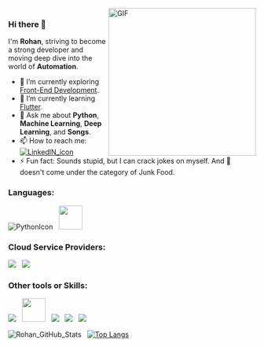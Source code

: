 <img align="right" alt="GIF" src="https://i.pinimg.com/originals/50/83/e0/5083e0a2a7dcaae07c142e8b87036a27.gif" width="300/">

### Hi there 👋 

<!--
**rohankumawat/rohankumawat** is a ✨ _special_ ✨ repository because its `README.md` (this file) appears on your GitHub profile.

Here are some ideas to get you started:

- 🔭 I’m currently working on ...
- 🌱 I’m currently learning ...
- 👯 I’m looking to collaborate on ...
- 🤔 I’m looking for help with ...
- 💬 Ask me about ...
- 📫 How to reach me: ...
- 😄 Pronouns: ...
- ⚡ Fun fact: ...
-->

I'm **Rohan**, striving to become a strong developer and moving deep dive into the world of **Automation**. 

- 🔭 I’m currently exploring [Front-End Development](https://github.com/rohankumawat/FrontEndDevelopment).
- 🌱 I’m currently learning [Flutter](https://github.com/rohankumawat/Flutter).
- 💬 Ask me about **Python**, **Machine Learning**, **Deep Learning**, and **Songs**.
- 📫 How to reach me: [![LinkedIN_icon](https://img.icons8.com/bubbles/48/000000/linkedin.png)](https://www.linkedin.com/in/rohankumawat06/)
- ⚡ Fun fact: Sounds stupid, but I can crack jokes on myself. And :pizza: doesn't come under the category of Junk Food.

### Languages:

![PythonIcon](https://img.icons8.com/color/48/000000/python.png) &nbsp; <img src="https://www.r-project.org/Rlogo.png" height="48">

### Cloud Service Providers:

<img src="https://img.icons8.com/color/48/000000/amazon-web-services.png"/> &nbsp; <img src="https://img.icons8.com/color/48/000000/google-cloud-platform.png"/>

### Other tools or Skills:

<img src="https://img.icons8.com/color/48/000000/git.png"/> &nbsp; <img src="https://www.terraform.io/assets/images/og-image-8b3e4f7d.png" height="48"> &nbsp; <img src="https://img.icons8.com/dusk/48/000000/docker.png"/> &nbsp; <img src="https://img.icons8.com/color/48/000000/jenkins.png"/> &nbsp; <img src="https://img.icons8.com/color/48/000000/red-hat.png"/> 

![Rohan_GitHub_Stats](https://github-readme-stats.vercel.app/api?username=rohankumawat&theme=radical&show_icons=true&hide=issues,contribs) &nbsp; [![Top Langs](https://github-readme-stats.vercel.app/api/top-langs/?username=rohankumawat&theme=radical&layout=compact)](https://github.com/anuraghazra/github-readme-stats)
